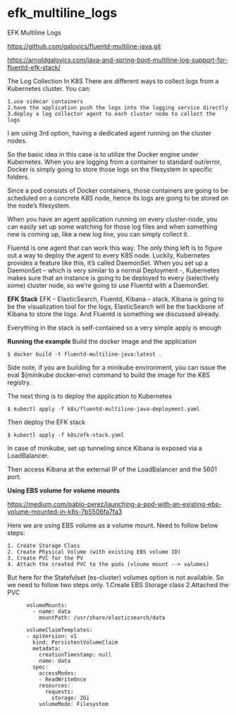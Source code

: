 # efk_multiline_logs
EFK Multiline Logs


https://github.com/galovics/fluentd-multiline-java.git

https://arnoldgalovics.com/java-and-spring-boot-multiline-log-support-for-fluentd-efk-stack/


The Log Collection In K8S
There are different ways to collect logs from a Kubernetes cluster. You can:

    1.use sidecar containers
    2.have the application push the logs into the logging service directly
    3.deploy a log collector agent to each cluster node to collect the logs

I am using 3rd option, having a dedicated agent running on the cluster nodes.

So the basic idea in this case is to utilize the Docker engine under Kubernetes. When you are logging from a container to standard out/error, Docker is simply going to store those logs on the filesystem in specific folders.

Since a pod consists of Docker containers, those containers are going to be scheduled on a concrete K8S node, hence its logs are going to be stored on the node’s filesystem.

When you have an agent application running on every cluster-node, you can easily set up some watching for those log files and when something new is coming up, like a new log line, you can simply collect it.

Fluentd is one agent that can work this way. The only thing left is to figure out a way to deploy the agent to every K8S node. Luckily, Kubernetes provides a feature like this, it’s called DaemonSet. When you set up a DaemonSet – which is very similar to a normal Deployment -, Kubernetes makes sure that an instance is going to be deployed to every (selectively some) cluster node, so we’re going to use Fluentd with a DaemonSet.

**EFK Stack**
EFK – ElasticSearch, Fluentd, Kibana – stack. Kibana is going to be the visualization tool for the logs, ElasticSearch will be the backbone of Kibana to store the logs. And Fluentd is something we discussed already.

Everything in the stack is self-contained so a very simple apply is enough

**Running the example**
Build the docker image and the application

    $ docker build -t fluentd-multiline-java:latest .
    
Side note, if you are building for a minikube environment, you can issue the eval $(minikube docker-env) command to build the image for the K8S registry.

The next thing is to deploy the application to Kubernetes

    $ kubectl apply -f k8s/fluentd-multiline-java-deployment.yaml
    
Then deploy the EFK stack

    $ kubectl apply -f k8s/efk-stack.yaml
In case of minikube, set up tunneling since Kibana is exposed via a LoadBalancer.

Then access Kibana at the external IP of the LoadBalancer and the 5601 port.


**Using EBS volume for volume mounts**

https://medium.com/pablo-perez/launching-a-pod-with-an-existing-ebs-volume-mounted-in-k8s-7b5506fa7fa3

Here we are using EBS volume as a volume mount. Need to follow below steps:

    1. Create Storage Class
    2. Create Physical Volume (with existing EBS volume ID)
    3. Create PVC for the PV 
    4. Attach the created PVC to the pods (vloume mount --> valumes)

But here for the Statefulset (es-cluster) volumes option is not available. So we need to follow two steps only.
    1.Create EBS Storage class
    2.Attached the PVC 

          volumeMounts:
            - name: data
              mountPath: /usr/share/elasticsearch/data

          volumeClaimTemplates:
          - apiVersion: v1
            kind: PersistentVolumeClaim
            metadata:
              creationTimestamp: null
              name: data
            spec:
              accessModes:
              - ReadWriteOnce
              resources:
                requests:
                  storage: 2Gi
              volumeMode: Filesystem
